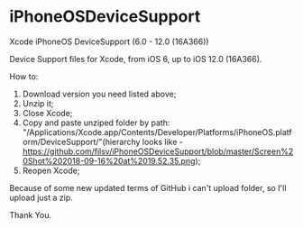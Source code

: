 # iPhoneOSDeviceSupport
Xcode iPhoneOS DeviceSupport (6.0 - 12.0 (16A366))

Device Support files for Xcode, from iOS 6, up to iOS 12.0 (16A366).

How to:

1) Download version you need listed above;
2) Unzip it;
3) Close Xcode;
4) Copy and paste unziped folder by path: "/Applications/Xcode.app/Contents/Developer/Platforms/iPhoneOS.platform/DeviceSupport/"(hierarchy looks like - https://github.com/filsv/iPhoneOSDeviceSupport/blob/master/Screen%20Shot%202018-09-16%20at%2019.52.35.png);
5) Reopen Xcode;

Because of some new updated terms of GitHub i can't upload folder, so I'll upload just a zip. 

Thank You.
